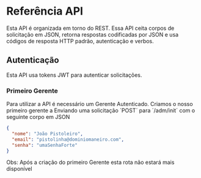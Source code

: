 # Referência API

Esta API é organizada em torno do REST. Essa API ceita corpos de solicitação em JSON, retorna respostas codificadas por JSON e usa códigos de resposta HTTP padrão, autenticação e verbos.

## Autenticação

Esta API usa tokens JWT para autenticar solicitações.

### Primeiro Gerente

Para utilizar a API é necessário um Gerente Autenticado.
Criamos o nosso primeiro gerente a Enviando uma solicitação ´POST´ para ´/adm/init´ com o seguinte corpo em JSON

```json
{
  "nome": "João Pistoleiro",
  "email": "pistolinha@dominiomaneiro.com",
  "senha": "umaSenhaForte"
}
```

Obs: Após a criação do primeiro Gerente esta rota não estará mais disponível

